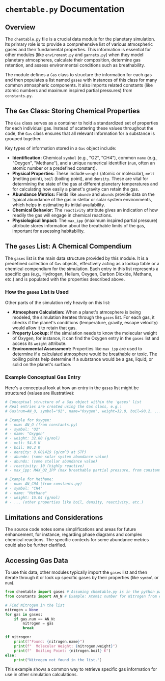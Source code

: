 # `chemtable.py` Documentation

## Overview

The `chemtable.py` file is a crucial data module for the planetary simulation. Its primary role is to provide a comprehensive list of various atmospheric gases and their fundamental properties. This information is essential for other modules (like `enviroment.py` and `garnets.py`) when they model planetary atmospheres, calculate their composition, determine gas retention, and assess environmental conditions such as breathability.

The module defines a `Gas` class to structure the information for each gas and then populates a list named `gases` with instances of this class for many common atmospheric components. It also imports related constants (like atomic numbers and maximum inspired partial pressures) from `constants.py`.

## The `Gas` Class: Storing Chemical Properties

The `Gas` class serves as a container to hold a standardized set of properties for each individual gas. Instead of scattering these values throughout the code, the `Gas` class ensures that all relevant information for a substance is grouped together.

Key types of information stored in a `Gas` object include:

*   **Identification:** Chemical `symbol` (e.g., "O2", "CH4"), common `name` (e.g., "Oxygen", "Methane"), and a unique numerical identifier (`num`, often an atomic number or a predefined constant).
*   **Physical Properties:** These include `weight` (atomic or molecular), `melt` (melting point), `boil` (boiling point), and `density`. These are vital for determining the state of the gas at different planetary temperatures and for calculating how easily a planet's gravity can retain the gas.
*   **Abundance Metrics:** Fields like `abunde` and `abunds` provide data on the typical abundance of the gas in stellar or solar system environments, which helps in estimating its initial availability.
*   **Chemical Behavior:** The `reactivity` attribute gives an indication of how readily the gas will engage in chemical reactions.
*   **Physiological Impact:** The `max_ipp` (maximum inspired partial pressure) attribute stores information about the breathable limits of the gas, important for assessing habitability.

## The `gases` List: A Chemical Compendium

The `gases` list is the main data structure provided by this module. It is a predefined collection of `Gas` objects, effectively acting as a lookup table or a chemical compendium for the simulation. Each entry in this list represents a specific gas (e.g., Hydrogen, Helium, Oxygen, Carbon Dioxide, Methane, etc.) and is populated with the properties described above.

### How the `gases` List is Used

Other parts of the simulation rely heavily on this list:

*   **Atmosphere Calculation:** When a planet's atmosphere is being modeled, the simulation iterates through the `gases` list. For each gas, it checks if the planet's conditions (temperature, gravity, escape velocity) would allow it to retain that gas.
*   **Property Lookup:** If the simulation needs to know the molecular weight of Oxygen, for instance, it can find the Oxygen entry in the `gases` list and access its `weight` attribute.
*   **Environmental Assessment:** Properties like `max_ipp` are used to determine if a calculated atmosphere would be breathable or toxic. The boiling points help determine if a substance would be a gas, liquid, or solid on the planet's surface.

### Example Conceptual Gas Entry

Here's a conceptual look at how an entry in the `gases` list might be structured (values are illustrative):

```python
# Conceptual structure of a Gas object within the 'gases' list
# Real entries are created using the Gas class, e.g.:
# Gas(num=AN_O, symbol="O2", name="Oxygen", weight=32.0, boil=90.2, ...)

# Example for Oxygen:
# - num: AN_O (from constants.py)
# - symbol: "O2"
# - name: "Oxygen"
# - weight: 32.00 (g/mol)
# - melt: 54.8 K
# - boil: 90.2 K
# - density: 0.001429 (g/cm^3 at STP)
# - abunde: (some solar system abundance value)
# - abunds: (some stellar abundance value)
# - reactivity: 10 (highly reactive)
# - max_ipp: MAX_O2_IPP (max breathable partial pressure, from constants.py)

# Example for Methane:
# - num: AN_CH4 (from constants.py)
# - symbol: "CH4"
# - name: "Methane"
# - weight: 16.04 (g/mol)
# - ... (other properties like boil, density, reactivity, etc.)
```

## Limitations and Considerations

The source code notes some simplifications and areas for future enhancement, for instance, regarding phase diagrams and complex chemical reactions. The specific contexts for some abundance metrics could also be further clarified.

## Accessing Gas Data

To use this data, other modules typically import the `gases` list and then iterate through it or look up specific gases by their properties (like `symbol` or `num`).

```python
from chemtable import gases # Assuming chemtable.py is in the python path
from constants import AN_N # Example: Atomic number for Nitrogen from constants.py

# Find Nitrogen in the list
nitrogen = None
for gas in gases:
    if gas.num == AN_N:
        nitrogen = gas
        break

if nitrogen:
    print(f"Found: {nitrogen.name}")
    print(f"  Molecular Weight: {nitrogen.weight}")
    print(f"  Boiling Point: {nitrogen.boil} K")
else:
    print("Nitrogen not found in the list.")
```
This example shows a common way to retrieve specific gas information for use in other simulation calculations.
